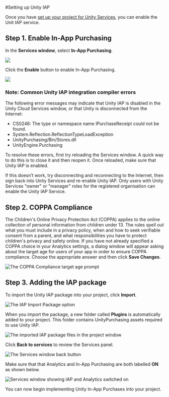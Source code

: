 #Setting up Unity IAP

Once you have [set up your project for Unity Services](SettingUpProjectServices), you can enable the Unit IAP service.

## Step 1. Enable In-App Purchasing

In the __Services window__, select __In-App Purchasing__.

![](../uploads/Main/UnityIAPOff.png)

Click the __Enable__ button to enable In-App Purchasing.

![](../uploads/Main/UnityIAPEnable.png)

### Note: Common Unity IAP integration compiler errors
The following error messages may indicate that Unity IAP is disabled in the Unity Cloud Services window, or that Unity is disconnected from the Internet: 

* CS0246: The type or namespace name IPurchaseReceipt could not be found.
* System.Reflection.ReflectionTypeLoadException
* UnityPurchasing/Bin/Stores.dll
* UnityEngine.Purchasing

To resolve these errors, first try reloading the Services window. A quick way to do this is to close it and then reopen it. Once reloaded, make sure that Unity IAP is enabled.

If this doesn’t work, try disconnecting and reconnecting to the Internet, then sign back into Unity Services and re-enable Unity IAP. Only users with Unity Services "owner" or "manager" roles for the registered organisation can enable the Unity IAP Service. 

## Step 2. COPPA Compliance

The Children's Online Privacy Protection Act (COPPA) applies to the online collection of personal information from children under 13. The rules spell out what you must include in a privacy policy, when and how to seek verifiable consent from a parent, and what responsibilities you have to protect children's privacy and safety online. If you have not already specified a COPPA choice in your Analytics settings, a dialog window will appear asking about the target age for users of your app in order to ensure COPPA compliance. Choose the appropriate answer and then click __Save Changes__.

![The COPPA Compliance target age prompt](../uploads/Main/UnityIAPCoppa.png)

## Step 3. Adding the IAP package

To import the Unity IAP package into your project, click __Import__.

![The IAP Import Package option](../uploads/Main/UnityIAPImportPackage.png)

When you import the package, a new folder called __Plugins__ is automatically added to your project. This folder contains UnityPurchasing assets required to use Unity IAP.

![The imported IAP package files in the project window](../uploads/Main/UnityIAPImportedPackage.png)

Click __Back to services__ to review the Services panel.

![The Services window back button](../uploads/Main/UnityServicesBack.png)

Make sure that that Analytics and In-App Purchasing are both labelled __ON__ as shown below.

![Services window showing IAP and Analytics switched on](../uploads/Main/UnityServicesIAPandAnalyticsOn.png)

You can now begin implementing Unity In-App Purchases into your project.
